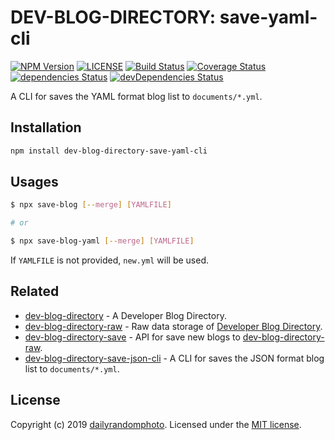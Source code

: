 # DEV-BLOG-DIRECTORY: save-yaml-cli

[![NPM Version][npm-version-image]][npm-url]
[![LICENSE][license-image]][license-url]
[![Build Status][travis-image]][travis-url]
[![Coverage Status][coveralls-image]][coveralls-url]
[![dependencies Status][dependencies-image]][dependencies-url]
[![devDependencies Status][devDependencies-image]][devDependencies-url]

A CLI for saves the YAML format blog list to `documents/*.yml`.

## Installation

```sh
npm install dev-blog-directory-save-yaml-cli
```

## Usages
```sh
$ npx save-blog [--merge] [YAMLFILE]

# or

$ npx save-blog-yaml [--merge] [YAMLFILE]
```

If `YAMLFILE` is not provided, `new.yml` will be used.

## Related

- [dev-blog-directory](https://github.com/dailyrandomphoto/dev-blog-directory) - A Developer Blog Directory.
- [dev-blog-directory-raw](https://github.com/dailyrandomphoto/dev-blog-directory-raw) - Raw data storage of [Developer Blog Directory](https://github.com/dailyrandomphoto/dev-blog-directory).
- [dev-blog-directory-save](https://github.com/dailyrandomphoto/dev-blog-directory-save) - API for save new blogs to [dev-blog-directory-raw](https://github.com/dailyrandomphoto/dev-blog-directory-raw).
- [dev-blog-directory-save-json-cli](https://github.com/dailyrandomphoto/dev-blog-directory-save-json-cli) - A CLI for saves the JSON format blog list to `documents/*.yml`.

## License
Copyright (c) 2019 [dailyrandomphoto][my-url]. Licensed under the [MIT license][license-url].

[my-url]: https://github.com/dailyrandomphoto
[npm-url]: https://www.npmjs.com/package/dev-blog-directory-save-yaml-cli
[travis-url]: https://travis-ci.org/dailyrandomphoto/dev-blog-directory-save-yaml-cli
[coveralls-url]: https://coveralls.io/github/dailyrandomphoto/dev-blog-directory-save-yaml-cli?branch=master
[license-url]: LICENSE
[dependencies-url]: https://david-dm.org/dailyrandomphoto/dev-blog-directory-save-yaml-cli
[devDependencies-url]: https://david-dm.org/dailyrandomphoto/dev-blog-directory-save-yaml-cli?type=dev

[npm-downloads-image]: https://img.shields.io/npm/dm/dev-blog-directory-save-yaml-cli
[npm-version-image]: https://img.shields.io/npm/v/dev-blog-directory-save-yaml-cli
[license-image]: https://img.shields.io/npm/l/dev-blog-directory-save-yaml-cli
[travis-image]: https://img.shields.io/travis/dailyrandomphoto/dev-blog-directory-save-yaml-cli
[coveralls-image]: https://img.shields.io/coveralls/github/dailyrandomphoto/dev-blog-directory-save-yaml-cli
[dependencies-image]: https://img.shields.io/david/dailyrandomphoto/dev-blog-directory-save-yaml-cli
[devDependencies-image]: https://img.shields.io/david/dev/dailyrandomphoto/dev-blog-directory-save-yaml-cli
